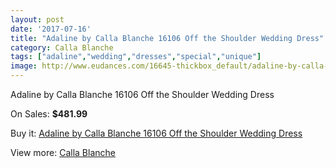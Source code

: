 ```yaml
---
layout: post
date: '2017-07-16'
title: "Adaline by Calla Blanche 16106 Off the Shoulder Wedding Dress"
category: Calla Blanche
tags: ["adaline","wedding","dresses","special","unique"]
image: http://www.eudances.com/16645-thickbox_default/adaline-by-calla-blanche-16106-off-the-shoulder-wedding-dress.jpg
---
```

Adaline by Calla Blanche 16106 Off the Shoulder Wedding Dress

On Sales: **$481.99**
<a href="https://www.eudances.com/en/calla-blanche/4893-adaline-by-calla-blanche-16106-off-the-shoulder-wedding-dress.html"><amp-img layout="responsive" width="600" height="600" src="//www.eudances.com/16645-thickbox_default/adaline-by-calla-blanche-16106-off-the-shoulder-wedding-dress.jpg" alt="Adaline by Calla Blanche 16106 Off the Shoulder Wedding Dress 0" /></a>
<a href="https://www.eudances.com/en/calla-blanche/4893-adaline-by-calla-blanche-16106-off-the-shoulder-wedding-dress.html"><amp-img layout="responsive" width="600" height="600" src="//www.eudances.com/16649-thickbox_default/adaline-by-calla-blanche-16106-off-the-shoulder-wedding-dress.jpg" alt="Adaline by Calla Blanche 16106 Off the Shoulder Wedding Dress 1" /></a>
<a href="https://www.eudances.com/en/calla-blanche/4893-adaline-by-calla-blanche-16106-off-the-shoulder-wedding-dress.html"><amp-img layout="responsive" width="600" height="600" src="//www.eudances.com/16648-thickbox_default/adaline-by-calla-blanche-16106-off-the-shoulder-wedding-dress.jpg" alt="Adaline by Calla Blanche 16106 Off the Shoulder Wedding Dress 2" /></a>
<a href="https://www.eudances.com/en/calla-blanche/4893-adaline-by-calla-blanche-16106-off-the-shoulder-wedding-dress.html"><amp-img layout="responsive" width="600" height="600" src="//www.eudances.com/16647-thickbox_default/adaline-by-calla-blanche-16106-off-the-shoulder-wedding-dress.jpg" alt="Adaline by Calla Blanche 16106 Off the Shoulder Wedding Dress 3" /></a>
<a href="https://www.eudances.com/en/calla-blanche/4893-adaline-by-calla-blanche-16106-off-the-shoulder-wedding-dress.html"><amp-img layout="responsive" width="600" height="600" src="//www.eudances.com/16646-thickbox_default/adaline-by-calla-blanche-16106-off-the-shoulder-wedding-dress.jpg" alt="Adaline by Calla Blanche 16106 Off the Shoulder Wedding Dress 4" /></a>

Buy it: [Adaline by Calla Blanche 16106 Off the Shoulder Wedding Dress](https://www.eudances.com/en/calla-blanche/4893-adaline-by-calla-blanche-16106-off-the-shoulder-wedding-dress.html "Adaline by Calla Blanche 16106 Off the Shoulder Wedding Dress")

View more: [Calla Blanche](https://www.eudances.com/en/91-calla-blanche "Calla Blanche")